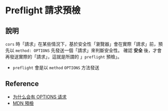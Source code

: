 # Preflight 請求預檢

## 說明

`cors` 時「請求」在某些情況下，基於安全性「瀏覽器」會在實際「請求」前，預先以 `method: OPTIONS` 先發送一個「請求」來判斷安全性。
確認 **安全** 後，才會再發送實際的「請求」，這就是所謂的 」`preflight` 預檢」。

- `preflight` 會是以 `method` `OPTIONS` 方法發送

## Reference

- [为什么会有 OPTIONS 请求](https://cloud.tencent.com/developer/article/1046663)
- [MDN 預檢](https://developer.mozilla.org/zh-TW/docs/Web/HTTP/CORS#%E9%A0%90%E6%AA%A2%E8%AB%8B%E6%B1%82)
